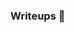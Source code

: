 ### Writeups 👋

<!--
**Leo4d52Sec/Leo4d52Sec** is a ✨ _special_ ✨ repository because its `README.md` (this file) appears on your GitHub profile.

### UHC Labs:
  - <a href="https://www.notion.so/Writeup-Reader-UHCLABS-adb08cf8f10d4238a488e15c2a67a2f0">Reader</a>
